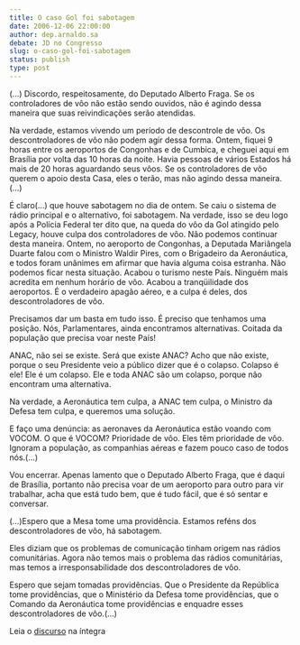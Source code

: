 ```yaml
---
title: O caso Gol foi sabotagem
date: 2006-12-06 22:00:00
author: dep.arnaldo.sa
debate: JD no Congresso
slug: o-caso-gol-foi-sabotagem
status: publish 
type: post
---
```


(...) Discordo, respeitosamente, do Deputado Alberto Fraga. Se os  
controladores de vôo não estão sendo ouvidos, não é agindo dessa maneira que suas reivindicações serão atendidas.  
  
Na verdade, estamos vivendo um período de descontrole de vôo. Os descontroladores de vôo não podem agir dessa forma. Ontem, fiquei 9 horas entre os aeroportos de Congonhas e de Cumbica, e cheguei aqui em Brasília por volta das 10 horas da noite. Havia pessoas de vários Estados há mais de 20 horas aguardando seus vôos. Se os controladores de vôo querem o apoio desta Casa, eles o terão, mas não agindo dessa maneira.(...)  
  
É claro(...) que houve sabotagem no dia de ontem. Se caiu o sistema de rádio principal e o alternativo, foi sabotagem. Na verdade, isso se deu logo após a Polícia Federal ter dito que, na queda do vôo da Gol atingido pelo Legacy, houve culpa dos controladores de vôo. Não podemos continuar desta maneira. Ontem, no aeroporto de Congonhas, a Deputada Mariângela Duarte falou com o Ministro Waldir Pires, com o Brigadeiro da Aeronáutica, e todos foram unânimes em afirmar que havia alguma coisa estranha. Não podemos ficar nesta situação. Acabou o turismo neste País. Ninguém mais acredita em nenhum horário de vôo. Acabou a tranqüilidade dos aeroportos. É o verdadeiro apagão aéreo, e a culpa é deles, dos descontroladores de vôo.  
  
Precisamos dar um basta em tudo isso. É preciso que tenhamos uma posição. Nós, Parlamentares, ainda encontramos alternativas. Coitada da população que precisa voar neste País!  
  
ANAC, não sei se existe. Será que existe ANAC? Acho que não existe, porque o seu Presidente veio a público dizer que é o colapso. Colapso é ele! Ele é um colapso. Ele e toda ANAC são um colapso, porque não encontram uma alternativa.  
  
Na verdade, a Aeronáutica tem culpa, a ANAC tem culpa, o Ministro da Defesa tem culpa, e queremos uma solução.  
  
E faço uma denúncia: as aeronaves da Aeronáutica estão voando com VOCOM. O que é VOCOM? Prioridade de vôo. Eles têm prioridade de vôo. Ignoram a população, as companhias aéreas e fazem pouco caso de todos nós.(...)  
  
Vou encerrar. Apenas lamento que o Deputado Alberto Fraga, que é daqui de Brasília, portanto não precisa voar de um aeroporto para outro para vir trabalhar, acha que está tudo bem, que é tudo fácil, que é só sentar e conversar.  
  
(...)Espero que a Mesa tome uma providência. Estamos reféns dos descontroladores de vôo, há sabotagem.  
  
Eles diziam que os problemas de comunicação tinham origem nas rádios comunitárias. Agora não temos mais o problema das rádios comunitárias, mas temos a irresponsabilidade dos descontroladores de vôo.  
  
Espero que sejam tomadas providências. Que o Presidente da República tome providências, que o Ministério da Defesa tome providências, que o Comando da Aeronáutica tome providências e enquadre esses descontroladores de vôo.(...)


Leia o [discurso](http://www.camara.gov.br/internet/plenario/notas/extraord/em061206.pdf) na íntegra


